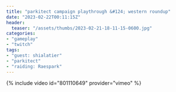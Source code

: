 ```yaml
---
title: "parkitect campaign playthrough &#124; western roundup"
date: "2023-02-22T00:11:15Z"
header:
  teaser: "/assets/thumbs/2023-02-21-18-11-15-0600.jpg"
categories:
- "gameplay"
- "twitch"
tags:
- "guest: shialatier"
- "parkitect"
- "raiding: Raespark"
---
```

{% include video id="801110649" provider="vimeo" %}

